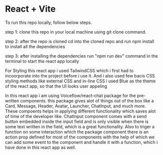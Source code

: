 # React + Vite

To run this repo locally, follow below steps.

step 1: clone this repo in your local machine using git clone command.


step 2: after the repo is cloned cd into the cloned repo and run npm install to install all the dependencies


step 3: after installing the dependencies run "npm run dev" command in the terminal to start the react app locally

For Styling this react app i used TailwindCSS which i first had to incoorporate into the project before i use it.
And i also used few bacis CSS styling methods like external CSS and in-line CSS
i used Blue as the theme of the react app, so that the UI looks user appeling


In this react app i am using Voiceflow/react-chat package for the pre-written components.
this package gives alot of things out of the box like a Card, Message, Header, Avatar, Launcher, ChatInput, and much more.
These compoents helps in applying different functionality which saves alot of time of the developer like. ChatInput component comes with a send button embedded inside the input field and is only visible when there is some text written in the field, which is a great functionality.
Also to triger a function on some interaction which the package component there is an action prop defined for most of the components with the help of which we can add some event to the component and handle it with a function, which i have done in this react app as well.

